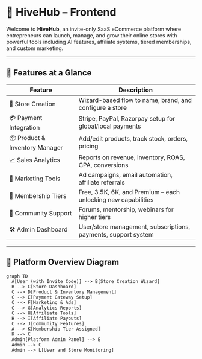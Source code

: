 # 🐝 HiveHub – Frontend

Welcome to **HiveHub**, an invite-only SaaS eCommerce platform where entrepreneurs can launch, manage, and grow their online stores with powerful tools including AI features, affiliate systems, tiered memberships, and custom marketing.

---

## 🚀 Features at a Glance

| Feature                        | Description                                                    |
| ------------------------------ | -------------------------------------------------------------- |
| 🏪 Store Creation              | Wizard-based flow to name, brand, and configure a store        |
| 💳 Payment Integration         | Stripe, PayPal, Razorpay setup for global/local payments       |
| 📦 Product & Inventory Manager | Add/edit products, track stock, orders, pricing                |
| 📈 Sales Analytics             | Reports on revenue, inventory, ROAS, CPA, conversions          |
| 📢 Marketing Tools             | Ad campaigns, email automation, affiliate referrals            |
| 🔐 Membership Tiers            | Free, 3.5K, 6K, and Premium – each unlocking new capabilities  |
| 👥 Community Support           | Forums, mentorship, webinars for higher tiers                  |
| 🛠️ Admin Dashboard             | User/store management, subscriptions, payments, support system |

---

## 🧭 Platform Overview Diagram

```mermaid
graph TD
  A[User (with Invite Code)] --> B[Store Creation Wizard]
  B --> C[Store Dashboard]
  C --> D[Product & Inventory Management]
  C --> E[Payment Gateway Setup]
  C --> F[Marketing & Ads]
  C --> G[Analytics Reports]
  C --> H[Affiliate Tools]
  H --> I[Affiliate Payouts]
  C --> J[Community Features]
  A --> K[Membership Tier Assigned]
  K --> C
  Admin[Platform Admin Panel] --> E
  Admin --> C
  Admin --> L[User and Store Monitoring]
```

